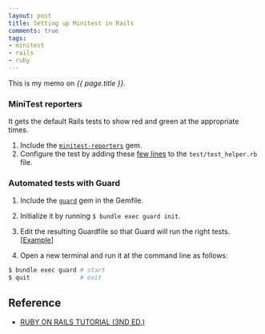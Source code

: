 ```yaml
---
layout: post
title: Setting up Minitest in Rails
comments: true
tags:
- minitest
- rails
- ruby
---
```


This is my memo on *{{ page.title }}*.

<!--more-->

### MiniTest reporters
It gets the default Rails tests to show red and green at the appropriate times.

1. Include the [`minitest-reporters`](https://github.com/kern/minitest-reporters) gem.
2. Configure the test by adding these [few lines](https://www.railstutorial.org/book/static_pages#code-minitest_reporters) to the `test/test_helper.rb` file.

### Automated tests with Guard
1. Include the [`guard`](https://github.com/guard/guard) gem in the Gemfile.
2. Initialize it by running `$ bundle exec guard init`.
3. Edit the resulting Guardfile so that Guard will run the right tests. [[Example](https://www.railstutorial.org/book/static_pages#code-guardfile)]

4. Open a new terminal and run it at the command line as follows:

```bash
$ bundle exec guard # start
$ quit              # exit
```

## Reference
- [RUBY ON RAILS TUTORIAL (3ND ED.)](https://www.railstutorial.org/book/static_pages#sec-advanced_testing_setup)
